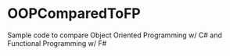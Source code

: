 # OOPComparedToFP
Sample code to compare Object Oriented Programming w/ C# and Functional Programming w/ F#
